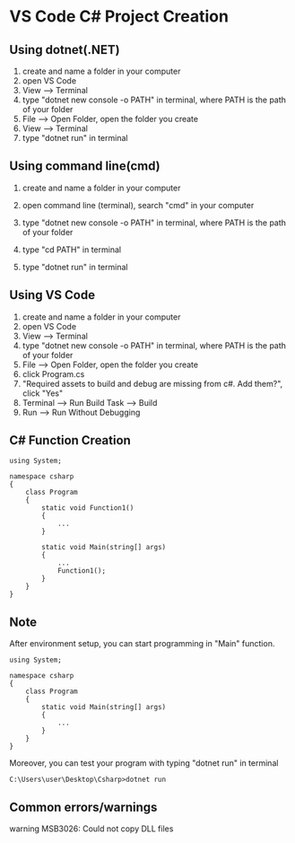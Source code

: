 # VS Code C# Project Creation
## Using dotnet(.NET)
1. create and name a folder in your computer
2. open VS Code
3. View --> Terminal
4. type "dotnet new console -o PATH" in terminal, where PATH is the path of your folder
5. File --> Open Folder, open the folder you create
6. View --> Terminal
7. type "dotnet run" in terminal

## Using command line(cmd)

1. create and name a folder in your computer

2. open command line (terminal), search "cmd" in your computer

3. type "dotnet new console -o PATH" in terminal, where PATH is the path of your folder

4. type "cd PATH" in terminal
5. type "dotnet run" in terminal

## Using VS Code

1. create and name a folder in your computer
2. open VS Code
3. View --> Terminal
4. type "dotnet new console -o PATH" in terminal, where PATH is the path of your folder
5. File --> Open Folder, open the folder you create
6. click Program.cs
7. "Required assets to build and debug are missing from c#. Add them?", click "Yes"
8. Terminal --> Run Build Task --> Build
9. Run --> Run Without Debugging

## C# Function Creation

```
using System;

namespace csharp
{
    class Program
    {
        static void Function1()
        {
            ...
        }
        
        static void Main(string[] args)
        {
            ...
            Function1();
        }
    }
}
```

## Note

After environment setup, you can start programming in "Main" function.

```
using System;

namespace csharp
{
    class Program
    {
        static void Main(string[] args)
        {
            ...
        }
    }
}
```

Moreover, you can test your program with typing "dotnet run" in terminal

```
C:\Users\user\Desktop\Csharp>dotnet run
```

## Common errors/warnings

warning MSB3026: Could not copy DLL files


